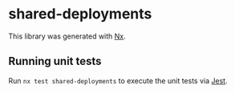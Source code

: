 # shared-deployments

This library was generated with [Nx](https://nx.dev).

## Running unit tests

Run `nx test shared-deployments` to execute the unit tests via [Jest](https://jestjs.io).
